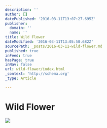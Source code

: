 ```yaml
---
description: ''
author: []
datePublished: '2016-03-11T13:07:27.695Z'
publisher:
  domain: ''
  name: ''
title: Wild Flower
dateModified: '2016-03-11T13:05:50.682Z'
sourcePath: _posts/2016-03-11-wild-flower.md
published: true
inFeed: true
hasPage: true
inNav: false
url: wild-flower/index.html
_context: 'http://schema.org'
_type: Article

---
```

# Wild Flower
![](https://the-grid-user-content.s3-us-west-2.amazonaws.com/ba55423d-4c0a-4055-a472-e7f9085c99b9.png)